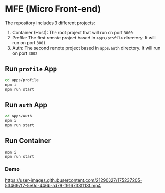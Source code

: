 # MFE (Micro Front-end)
The repository includes 3 different projects:
1. Container (Host): The root project that will run on port `3000`
2. Profile: The first remote project based in `apps/profile` directory. It will run on port `3001`
3. Auth: The second remote project based in `apps/auth` directory. It will run on port `3002`

## Run `profile` App

```bash
cd apps/profile
npm i
npm run start
```

## Run `auth` App

```bash
cd apps/auth
npm i
npm run start
```



## Run Container

```bash
npm i
npm run start
```

### Demo
https://user-images.githubusercontent.com/21290327/175237205-534697f7-5e0c-446b-ad79-f916733f113f.mp4

